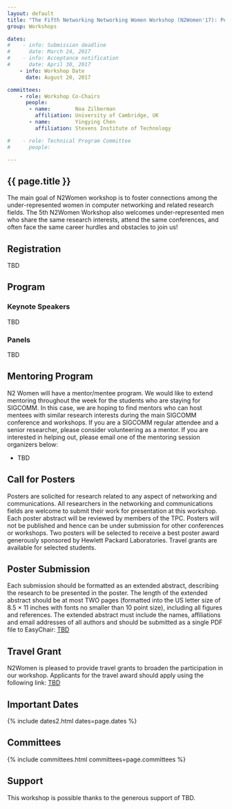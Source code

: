 ```yaml
---
layout: default
title: "The Fifth Networking Networking Women Workshop (N2Women'17): Personal Development Workshop"
group: Workshops

dates:
#    - info: Submission deadline
#      date: March 24, 2017
#    - info: Acceptance notification
#      date: April 30, 2017
    - info: Workshop Date
      date: August 20, 2017

committees:
    - role: Workshop Co-Chairs
      people:
       - name:        Noa Zilberman
         affiliation: University of Cambridge, UK
       - name:        Yingying Chen
         affiliation: Stevens Institute of Technology

#    - role: Technical Program Committee
#      people:

---
```


## {{ page.title }}

The main goal of N2Women workshop is to foster connections among the under-represented women in computer networking and related research fields. The 5th N2Women Workshop also welcomes under-represented men who share the same research interests, attend the same conferences, and often face the same career hurdles and obstacles to join us!

## Registration

TBD

<!-- ## Technical Program -->

<!-- TBD -->

## Program


### Keynote Speakers

TBD

### Panels

TBD

## Mentoring Program

N2 Women will have a mentor/mentee program. We would like to extend mentoring throughout the week for the students who are staying for SIGCOMM. In this case, we are hoping to find mentors who can host mentees with similar research interests during the main SIGCOMM conference and workshops. If you are a SIGCOMM regular attendee and a senior researcher, please consider volunteering as a mentor. If you are interested in helping out, please email one of the mentoring session organizers below:

- TBD

## Call for Posters

Posters are solicited for research related to any aspect of networking and communications. All researchers in the networking and communications fields are welcome to submit their work for presentation at this workshop. Each poster abstract will be reviewed by members of the TPC. Posters will not be published and hence can be under submission for other conferences or workshops. Two posters will be selected to receive a best poster award generously sponsored by Hewlett Packard Laboratories. Travel grants are available for selected students.

## Poster Submission

Each submission should be formatted as an extended abstract, describing the research to be presented in the poster. The length of the extended abstract should be at most TWO pages (formatted into the US letter size of 8.5 × 11 inches with fonts no smaller than 10 point size), including all figures and references. The extended abstract must include the names, affiliations and email addresses of all authors and should be submitted as a single PDF file to EasyChair: [TBD](#TBD)

## Travel Grant

N2Women is pleased to provide travel grants to broaden the participation in our workshop. Applicants for the travel award should apply using the following link: [TBD](#TBD)

## Important Dates

{% include dates2.html dates=page.dates %}


## Committees

{% include committees.html committees=page.committees %}

## Support

This workshop is possible thanks to the generous support of TBD.
